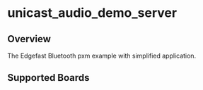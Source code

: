 # unicast_audio_demo_server

## Overview

The Edgefast Bluetooth pxm example with simplified application.

## Supported Boards
